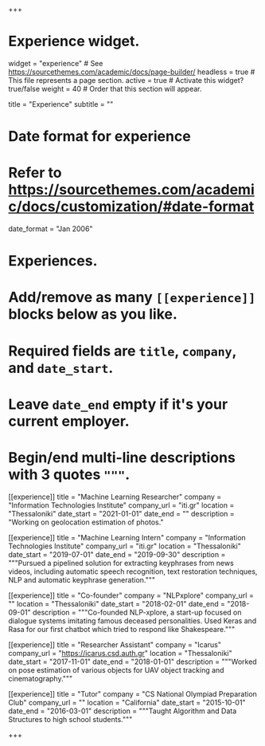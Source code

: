 +++
# Experience widget.
widget = "experience"  # See https://sourcethemes.com/academic/docs/page-builder/
headless = true  # This file represents a page section.
active = true  # Activate this widget? true/false
weight = 40  # Order that this section will appear.

title = "Experience"
subtitle = ""

# Date format for experience
#   Refer to https://sourcethemes.com/academic/docs/customization/#date-format
date_format = "Jan 2006"

# Experiences.
#   Add/remove as many `[[experience]]` blocks below as you like.
#   Required fields are `title`, `company`, and `date_start`.
#   Leave `date_end` empty if it's your current employer.
#   Begin/end multi-line descriptions with 3 quotes `"""`.
[[experience]]
  title = "Machine Learning Researcher"
  company = "Information Technologies Institute"
  company_url = "iti.gr"
  location = "Thessaloniki"
  date_start = "2021-01-01"
  date_end = ""
  description = "Working on geolocation estimation of photos."

[[experience]]
  title = "Machine Learning Intern"
  company = "Information Technologies Institute"
  company_url = "iti.gr"
  location = "Thessaloniki"
  date_start = "2019-07-01"
  date_end = "2019-09-30"
  description = """Pursued a pipelined solution for extracting keyphrases from news videos, including automatic speech recognition, text restoration techniques, NLP and automatic keyphrase generation."""

[[experience]]
  title = "Co-founder"
  company = "NLPxplore"
  company_url = ""
  location = "Thessaloniki"
  date_start = "2018-02-01"
  date_end = "2018-09-01"
  description = """Co-founded NLP-xplore, a start-up focused on dialogue systems imitating famous deceased personalities. Used Keras and Rasa for our first chatbot which tried to respond like Shakespeare."""

[[experience]]
  title = "Researcher Assistant"
  company = "Icarus"
  company_url = "https://icarus.csd.auth.gr"
  location = "Thessaloniki"
  date_start = "2017-11-01"
  date_end = "2018-01-01"
  description = """Worked on pose estimation of various objects for UAV object tracking and cinematography."""

[[experience]]
  title = "Tutor"
  company = "CS National Olympiad Preparation Club"
  company_url = ""
  location = "California"
  date_start = "2015-10-01"
  date_end = "2016-03-01"
  description = """Taught Algorithm and Data Structures to high school students."""

+++

